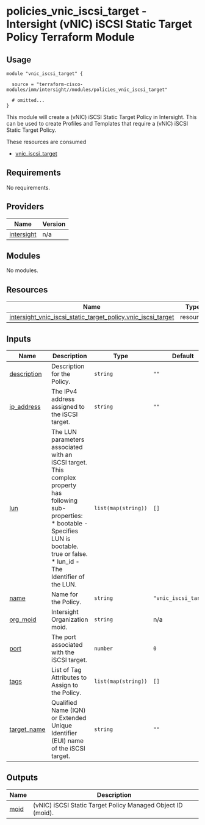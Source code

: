 # policies_vnic_iscsi_target - Intersight (vNIC) iSCSI Static Target Policy Terraform Module

## Usage

```hcl
module "vnic_iscsi_target" {

  source = "terraform-cisco-modules/imm/intersight//modules/policies_vnic_iscsi_target"

  # omitted...
}
```

This module will create a (vNIC) iSCSI Static Target Policy in Intersight.  This can be used to create Profiles and Templates that require a (vNIC) iSCSI Static Target Policy.  

These resources are consumed

* [vnic_iscsi_target](https://registry.terraform.io/providers/CiscoDevNet/intersight/latest/docs/resources/vnic_iscsi_static_target_policy)

<!-- BEGINNING OF PRE-COMMIT-TERRAFORM DOCS HOOK -->
## Requirements

No requirements.

## Providers

| Name | Version |
|------|---------|
| <a name="provider_intersight"></a> [intersight](#provider\_intersight) | n/a |

## Modules

No modules.

## Resources

| Name | Type |
|------|------|
| [intersight_vnic_iscsi_static_target_policy.vnic_iscsi_target](https://registry.terraform.io/providers/CiscoDevNet/intersight/latest/docs/resources/vnic_iscsi_static_target_policy) | resource |

## Inputs

| Name | Description | Type | Default | Required |
|------|-------------|------|---------|:--------:|
| <a name="input_description"></a> [description](#input\_description) | Description for the Policy. | `string` | `""` | no |
| <a name="input_ip_address"></a> [ip\_address](#input\_ip\_address) | The IPv4 address assigned to the iSCSI target. | `string` | `""` | no |
| <a name="input_lun"></a> [lun](#input\_lun) | The LUN parameters associated with an iSCSI target. This complex property has following sub-properties:<br>* bootable - Specifies LUN is bootable. true or false.<br>* lun\_id - The Identifier of the LUN. | `list(map(string))` | `[]` | no |
| <a name="input_name"></a> [name](#input\_name) | Name for the Policy. | `string` | `"vnic_iscsi_target"` | no |
| <a name="input_org_moid"></a> [org\_moid](#input\_org\_moid) | Intersight Organization moid. | `string` | n/a | yes |
| <a name="input_port"></a> [port](#input\_port) | The port associated with the iSCSI target. | `number` | `0` | no |
| <a name="input_tags"></a> [tags](#input\_tags) | List of Tag Attributes to Assign to the Policy. | `list(map(string))` | `[]` | no |
| <a name="input_target_name"></a> [target\_name](#input\_target\_name) | Qualified Name (IQN) or Extended Unique Identifier (EUI) name of the iSCSI target. | `string` | `""` | no |

## Outputs

| Name | Description |
|------|-------------|
| <a name="output_moid"></a> [moid](#output\_moid) | (vNIC) iSCSI Static Target Policy Managed Object ID (moid). |
<!-- END OF PRE-COMMIT-TERRAFORM DOCS HOOK -->
